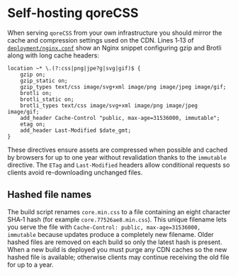 # Self-hosting qoreCSS

When serving `qoreCSS` from your own infrastructure you should mirror the cache and compression settings used on the CDN. Lines 1‑13 of [`deployment/nginx.conf`](../deployment/nginx.conf) show an Nginx snippet configuring gzip and Brotli along with long cache headers:

```nginx
location ~* \.(?:css|png|jpe?g|svg|gif)$ {
    gzip on;
    gzip_static on;
    gzip_types text/css image/svg+xml image/png image/jpeg image/gif;
    brotli on;
    brotli_static on;
    brotli_types text/css image/svg+xml image/png image/jpeg image/gif;
    add_header Cache-Control "public, max-age=31536000, immutable";
    etag on;
    add_header Last-Modified $date_gmt;
}
```

These directives ensure assets are compressed when possible and cached by browsers for up to one year without revalidation thanks to the `immutable` directive. The `ETag` and `Last-Modified` headers allow conditional requests so clients avoid re-downloading unchanged files.

## Hashed file names

The build script renames `core.min.css` to a file containing an eight character SHA‑1 hash (for example `core.77526ae8.min.css`). This unique filename lets you serve the file with `Cache-Control: public, max-age=31536000, immutable` because updates produce a completely new filename. Older hashed files are removed on each build so only the latest hash is present. When a new build is deployed you must purge any CDN caches so the new hashed file is available; otherwise clients may continue receiving the old file for up to a year.
